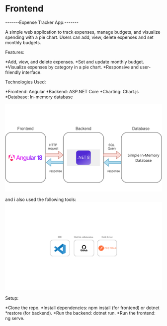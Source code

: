 # Frontend

-------Expense Tracker App:-------

A simple web application to track expenses, manage budgets, and visualize spending with a pie chart. Users can add, view, delete expenses and set monthly budgets.

Features:

*Add, view, and delete expenses.
*Set and update monthly budget.
*Visualize expenses by category in a pie chart.
*Responsive and user-friendly interface.

Technologies Used:

*Frontend: Angular
*Backend: ASP.NET Core
*Charting: Chart.js
*Database: In-memory database

![Image Alt Text](Architecture.png)

and i also used the following tools:
![Image Alt Text](outils.png)

Setup:

*Clone the repo.
*Install dependencies: npm install (for frontend) or dotnet *restore (for backend).
*Run the backend: dotnet run.
*Run the frontend: ng serve.

